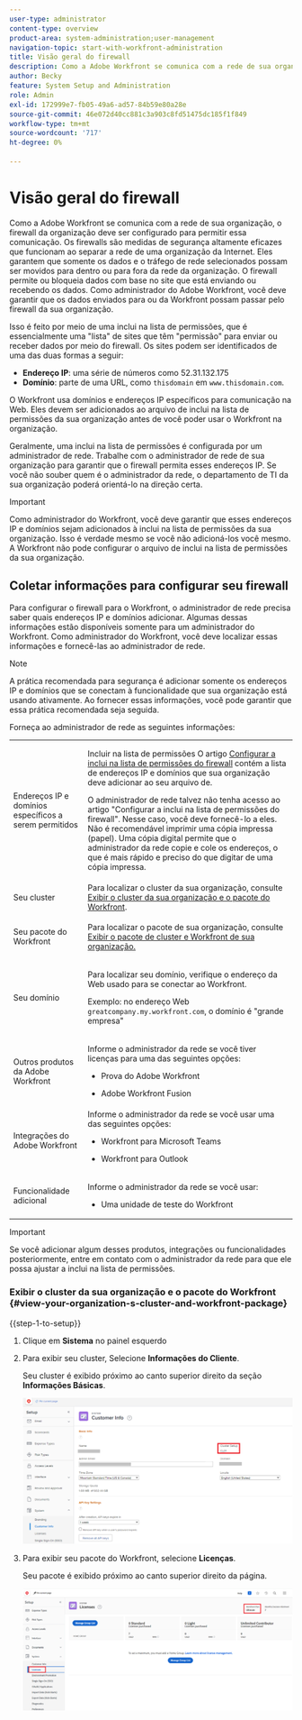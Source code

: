 ```yaml
---
user-type: administrator
content-type: overview
product-area: system-administration;user-management
navigation-topic: start-with-workfront-administration
title: Visão geral do firewall
description: Como a Adobe Workfront se comunica com a rede de sua organização, o firewall da organização deve ser configurado para permitir essa comunicação. Os firewalls são medidas de segurança altamente eficazes que funcionam ao separar a rede de uma organização da Internet. Eles garantem que somente os dados e o tráfego de rede selecionados possam ser movidos para dentro ou para fora da rede da organização. O firewall permite ou bloqueia dados com base no site que está enviando ou recebendo os dados. Como administrador do Adobe Workfront, você deve garantir que os dados enviados para ou da Workfront possam passar pelo firewall da sua organização.
author: Becky
feature: System Setup and Administration
role: Admin
exl-id: 172999e7-fb05-49a6-ad57-84b59e80a28e
source-git-commit: 46e072d40cc881c3a903c8fd51475dc185f1f849
workflow-type: tm+mt
source-wordcount: '717'
ht-degree: 0%

---
```


# Visão geral do firewall

Como a Adobe Workfront se comunica com a rede de sua organização, o firewall da organização deve ser configurado para permitir essa comunicação. Os firewalls são medidas de segurança altamente eficazes que funcionam ao separar a rede de uma organização da Internet. Eles garantem que somente os dados e o tráfego de rede selecionados possam ser movidos para dentro ou para fora da rede da organização. O firewall permite ou bloqueia dados com base no site que está enviando ou recebendo os dados. Como administrador do Adobe Workfront, você deve garantir que os dados enviados para ou da Workfront possam passar pelo firewall da sua organização.

Isso é feito por meio de uma inclui na lista de permissões, que é essencialmente uma &quot;lista&quot; de sites que têm &quot;permissão&quot; para enviar ou receber dados por meio do firewall. Os sites podem ser identificados de uma das duas formas a seguir:

* **Endereço IP**: uma série de números como 52.31.132.175
* **Domínio**: parte de uma URL, como `thisdomain` em `www.thisdomain.com`.

O Workfront usa domínios e endereços IP específicos para comunicação na Web. Eles devem ser adicionados ao arquivo de inclui na lista de permissões da sua organização antes de você poder usar o Workfront na organização.

Geralmente, uma inclui na lista de permissões é configurada por um administrador de rede. Trabalhe com o administrador de rede de sua organização para garantir que o firewall permita esses endereços IP. Se você não souber quem é o administrador da rede, o departamento de TI da sua organização poderá orientá-lo na direção certa.

>[!IMPORTANT]
>
>Como administrador do Workfront, você deve garantir que esses endereços IP e domínios sejam adicionados à inclui na lista de permissões da sua organização. Isso é verdade mesmo se você não adicioná-los você mesmo. A Workfront não pode configurar o arquivo de inclui na lista de permissões da sua organização.

## Coletar informações para configurar seu firewall

Para configurar o firewall para o Workfront, o administrador de rede precisa saber quais endereços IP e domínios adicionar. Algumas dessas informações estão disponíveis somente para um administrador do Workfront. Como administrador do Workfront, você deve localizar essas informações e fornecê-las ao administrador de rede.

>[!NOTE]
>
>A prática recomendada para segurança é adicionar somente os endereços IP e domínios que se conectam à funcionalidade que sua organização está usando ativamente. Ao fornecer essas informações, você pode garantir que essa prática recomendada seja seguida.

Forneça ao administrador de rede as seguintes informações:

<table style="table-layout:auto"> 
 <col> 
 <col> 
 <tbody> 
  <tr> 
   <td role="rowheader">Endereços IP e domínios específicos a serem permitidos</td> 
   <td> <p>Incluir na lista de permissões O artigo <a href="../../administration-and-setup/get-started-wf-administration/configure-your-firewall.md" class="MCXref xref">Configurar a inclui na lista de permissões do firewall</a> contém a lista de endereços IP e domínios que sua organização deve adicionar ao seu arquivo de. </p> <p>O administrador de rede talvez não tenha acesso ao artigo "Configurar a inclui na lista de permissões do firewall". Nesse caso, você deve fornecê-lo a eles. Não é recomendável imprimir uma cópia impressa (papel). Uma cópia digital permite que o administrador da rede copie e cole os endereços, o que é mais rápido e preciso do que digitar de uma cópia impressa.</p> </td> 
  </tr> 
  <tr> 
   <td role="rowheader">Seu cluster</td> 
   <td>Para localizar o cluster da sua organização, consulte <a href="#view-your-organization-s-cluster-and-workfront-package" class="MCXref xref">Exibir o cluster da sua organização e o pacote do Workfront</a>.</td> 
  </tr> 
  <tr> 
   <td role="rowheader">Seu pacote do Workfront</td> 
   <td> <p>Para localizar o pacote de sua organização, consulte <a href="#view-your-organization-s-cluster-and-workfront-package" class="MCXref xref">Exibir o pacote de cluster e Workfront de sua organização.</a></p> </td> 
  </tr> 
  <tr> 
   <td role="rowheader">Seu domínio</td> 
   <td> <p>Para localizar seu domínio, verifique o endereço da Web usado para se conectar ao Workfront.</p> <p>Exemplo: no endereço Web <code>greatcompany.my.workfront.com</code>, o domínio é "grande empresa"</p> </td> 
  </tr> 
  <tr> 
   <td role="rowheader">Outros produtos da Adobe Workfront</td> 
   <td> <p>Informe o administrador da rede se você tiver licenças para uma das seguintes opções:</p> 
    <ul> 
     <li> <p>Prova do Adobe Workfront</p> </li> 
     <li> <p>Adobe Workfront Fusion </p> </li> 
    </ul> </td> 
  </tr> 
  <tr> 
   <td role="rowheader">Integrações do Adobe Workfront</td> 
   <td>Informe o administrador da rede se você usar uma das seguintes opções:
    <ul>
     <li><p>Workfront para Microsoft Teams</p></li>
     <li><p>Workfront para Outlook</p></li>
    </ul></td> 
  </tr> 
  <tr> 
   <td role="rowheader">Funcionalidade adicional</td> 
   <td> <p>Informe o administrador da rede se você usar:</p> 
    <ul> 
     <li> <p>Uma unidade de teste do Workfront</p> </li> 
    </ul> </td>
  </tr> 
 </tbody> 
</table>

>[!IMPORTANT]
>
>Se você adicionar algum desses produtos, integrações ou funcionalidades posteriormente, entre em contato com o administrador da rede para que ele possa ajustar a inclui na lista de permissões.

### Exibir o cluster da sua organização e o pacote do Workfront {#view-your-organization-s-cluster-and-workfront-package}

{{step-1-to-setup}}

1. Clique em **Sistema** no painel esquerdo
1. Para exibir seu cluster, Selecione **Informações do Cliente**.

   Seu cluster é exibido próximo ao canto superior direito da seção **Informações Básicas**.

   ![Localizar cluster](assets/locate-cluster.png)

1. Para exibir seu pacote do Workfront, selecione **Licenças**.

   Seu pacote é exibido próximo ao canto superior direito da página.

   ![Localizar plano](assets/locate-plan.png)
